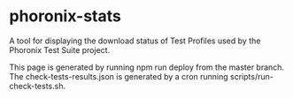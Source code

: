 # phoronix-stats
A tool for displaying the download status of Test Profiles used by the Phoronix Test Suite project.

This page is generated by running npm run deploy from the master branch.
The check-tests-results.json is generated by a cron running scripts/run-check-tests.sh. 
 
